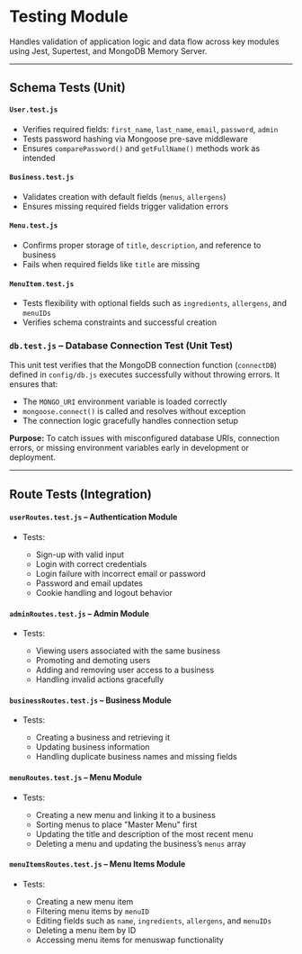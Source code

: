 # **Testing Module**

Handles validation of application logic and data flow across key modules using Jest, Supertest, and MongoDB Memory Server.

---

## **Schema Tests (Unit)**

#### `User.test.js`

* Verifies required fields: `first_name`, `last_name`, `email`, `password`, `admin`
* Tests password hashing via Mongoose pre-save middleware
* Ensures `comparePassword()` and `getFullName()` methods work as intended

#### `Business.test.js`

* Validates creation with default fields (`menus`, `allergens`)
* Ensures missing required fields trigger validation errors

#### `Menu.test.js`

* Confirms proper storage of `title`, `description`, and reference to business
* Fails when required fields like `title` are missing

#### `MenuItem.test.js`

* Tests flexibility with optional fields such as `ingredients`, `allergens`, and `menuIDs`
* Verifies schema constraints and successful creation

### `db.test.js` – Database Connection Test (Unit Test)

This unit test verifies that the MongoDB connection function (`connectDB`) defined in `config/db.js` executes successfully without throwing errors. It ensures that:

* The `MONGO_URI` environment variable is loaded correctly
* `mongoose.connect()` is called and resolves without exception
* The connection logic gracefully handles connection setup

**Purpose:**
To catch issues with misconfigured database URIs, connection errors, or missing environment variables early in development or deployment.

---

## **Route Tests (Integration)**

#### `userRoutes.test.js` – Authentication Module

* Tests:

  * Sign-up with valid input
  * Login with correct credentials
  * Login failure with incorrect email or password
  * Password and email updates
  * Cookie handling and logout behavior

#### `adminRoutes.test.js` – Admin Module

* Tests:

  * Viewing users associated with the same business
  * Promoting and demoting users
  * Adding and removing user access to a business
  * Handling invalid actions gracefully

#### `businessRoutes.test.js` – Business Module

* Tests:

  * Creating a business and retrieving it
  * Updating business information
  * Handling duplicate business names and missing fields

#### `menuRoutes.test.js` – Menu Module

* Tests:

  * Creating a new menu and linking it to a business
  * Sorting menus to place "Master Menu" first
  * Updating the title and description of the most recent menu
  * Deleting a menu and updating the business’s `menus` array

#### `menuItemsRoutes.test.js` – Menu Items Module

* Tests:

  * Creating a new menu item
  * Filtering menu items by `menuID`
  * Editing fields such as `name`, `ingredients`, `allergens`, and `menuIDs`
  * Deleting a menu item by ID
  * Accessing menu items for menuswap functionality
